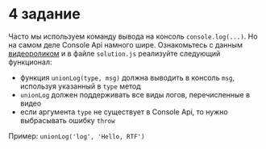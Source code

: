 # 4 задание 
Часто мы используем команду вывода на консоль `console.log(...)`. Но на самом деле Console Api намного
шире. Ознакомьтесь с данным [видеороликом](https://youtu.be/76U0gtuV9AY) и в файле `solution.js` реализуйте 
следующий функционал:
- функция `unionLog(type, msg)` должна выводить в консоль `msg`, используя указанный в `type` метод
- `unionLog` должен поддерживать все виды логов, перечисленные в видео
- если аргумента `type` не существует в Console Api, то нужно выбрасывать ошибку `throw`

Пример: `unionLog('log', 'Hello, RTF')`
